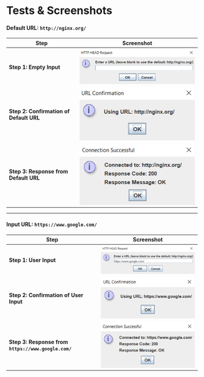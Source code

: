 # Tests & Screenshots

#### Default URL: `http://nginx.org/`



| Step                                    | Screenshot                                                                                                                                                                                                                                                                            |
| --------------------------------------- | ------------------------------------------------------------------------------------------------------------------------------------------------------------------------------------------------------------------------------------------------------------------------------------- |
| **Step 1: Empty Input**                 | [![Empty Input Screenshot](https://github.com/EskandarAtrakchi/HTTP-HEAD-Checker/raw/main/Screenshots/Empty%20input.png?raw=true)](https://github.com/EskandarAtrakchi/HTTP-HEAD-Checker/blob/main/Screenshots/Empty%20input.png?raw=true)                                            |
| **Step 2: Confirmation of Default URL** | [![Default URL Confirmation Screenshot](https://github.com/EskandarAtrakchi/HTTP-HEAD-Checker/raw/main/Screenshots/Empty%20input%20confirmation.png?raw=true)](https://github.com/EskandarAtrakchi/HTTP-HEAD-Checker/blob/main/Screenshots/Empty%20input%20confirmation.png?raw=true) |
| **Step 3: Response from Default URL**   | [![Default URL Response Screenshot](https://github.com/EskandarAtrakchi/HTTP-HEAD-Checker/raw/main/Screenshots/default%20response.png?raw=true)](https://github.com/EskandarAtrakchi/HTTP-HEAD-Checker/blob/main/Screenshots/default%20response.png?raw=true)                         |

***

#### Input URL: `https://www.google.com/`



| Step                                                | Screenshot                                                                                                                                                                                                                                                                               |
| --------------------------------------------------- | ---------------------------------------------------------------------------------------------------------------------------------------------------------------------------------------------------------------------------------------------------------------------------------------- |
| **Step 1: User Input**                              | [![Google Input Screenshot](https://github.com/EskandarAtrakchi/HTTP-HEAD-Checker/raw/main/Screenshots/Google%20input.png?raw=true)](https://github.com/EskandarAtrakchi/HTTP-HEAD-Checker/blob/main/Screenshots/Google%20input.png?raw=true)                                            |
| **Step 2: Confirmation of User Input**              | [![Google Input Confirmation Screenshot](https://github.com/EskandarAtrakchi/HTTP-HEAD-Checker/raw/main/Screenshots/Google%20input%20confirmation.png?raw=true)](https://github.com/EskandarAtrakchi/HTTP-HEAD-Checker/blob/main/Screenshots/Google%20input%20confirmation.png?raw=true) |
| **Step 3: Response from `https://www.google.com/`** | [![Google Response Screenshot](https://github.com/EskandarAtrakchi/HTTP-HEAD-Checker/raw/main/Screenshots/Google%20response.png?raw=true)](https://github.com/EskandarAtrakchi/HTTP-HEAD-Checker/blob/main/Screenshots/Google%20response.png?raw=true)                                   |
